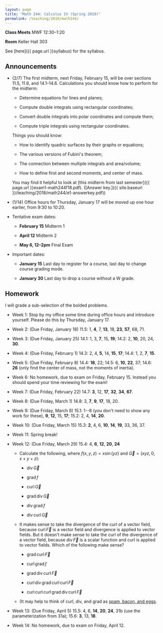 ```yaml
---
layout: page
title: "Math 244: Calculus IV (Spring 2019)"
permalink: /teaching/2019/math244/
---
```


**Class Meets** MWF 12:30–1:20

**Room** Keller Hall 303

See [here]({{ page.url }}syllabus) for the syllabus.

Announcements
-------------

* (2/7) The first midterm, next Friday, February 15, will be over sections 11.5, 11.6, and 14.1–14.6. Calculations you should know how to perform for the midterm:

    * Determine equations for lines and planes;

    * Compute double integrals using rectangular coordinates;

    * Convert double integrals into polar coordinates and compute them;

    * Compute triple integrals using rectangular coordinates.

    Things you should know:

    * How to identify quadric surfaces by their graphs or equations;

    * The various versions of Fubini's theorem;

    * The connection between multiple integrals and area/volume;

    * How to define first and second moments, and center of mass.

    You may find it helpful to look at [this midterm from last semester]({{ page.url }}exam1-math244f18.pdf). ([Answer key.]({{ site.baseurl }}/teaching/2018/math244/e1-answerkey.pdf))

* (1/14) Office hours for Thursday, January 17 will be moved up one hour earlier, from 9:30 to 10:20.

* Tentative exam dates:

    * **February 15** Midterm 1

    * **April 12** Midterm 2

    * **May 6, 12–2pm** Final Exam

* Important dates:

    * **January 15** Last day to register for a course, last day to change course grading mode.

    * **January 30** Last day to drop a course without a W grade.

Homework
--------

I will grade a sub-selection of the bolded problems.

* Week 1: Stop by my office some time during office hours and introduce yourself. Please do this by Thursday, January 17.

* Week 2: (Due Friday, January 18) 11.5: 1, **4**, 7, **13**, 18, **23**, **57**, 68, 71.

* Week 3: (Due Friday, January 25) 14.1: 1, 3, **7**, 15, **19**; 14.2: 2, **10**, 20, 24, **30**.

* Week 4: (Due Friday, February 1) 14.3: 2, 4, **5**, 14, **15**, **17**; 14.4: 1, 2, **7**, **15**.

* Week 5: (Due Friday, February 8) 14.4: **18**, 22; 14.5: 6, **10**, **22**, 37; 14.6: **26** (only find the center of mass, not the moments of inertia).

* Week 6: No homework, due to exam on Friday, February 15. Instead you should spend your time reviewing for the exam!

* Week 7: (Due Friday, February 22) 14.7: **3**, 12, **17**, **32**, **34**, **67**.

* Week 8: (Due Friday, March 1) 14.8: 3, **7**, **9**, **17**, 18, 20.

* Week 9: (Due Friday, March 8) 15.1: 1--8 (you don't need to show any work for these), **9**, **12**, 15, **17**; 15.2: 2, 4, **14**, **20**.

* Week 10: (Due Friday, March 15) 15.3: **2**, 4, 6, **10**, **14**, **19**, 33, 36, 37.

* Week 11: Spring break!

* Week 12: (Due Friday, March 29) 15.4: 4, **6**, **12**, **20**, **24**

    * Calculate the following, where $f(x,y,z) = x\sin(yz)$ and $\vec G = (xyz,0,x+y+z)$:
    
        * $\operatorname{div} \vec G$

        * $\operatorname{grad} f$

        * $\operatorname{curl} \vec G$

        * $\operatorname{grad} \operatorname{div} \vec G$

        * $\operatorname{div} \operatorname{grad} f$

        * $\operatorname{div} \operatorname{curl} \vec G$

    * It makes sense to take the divergence of the curl of a vector field, because $\operatorname{curl} \vec F$ is a vector field and divergence is applied to vector fields. But it doesn't make sense to take the curl of the divergence of a vector field, because $\operatorname{div} \vec F$ is a scalar function and curl is applied to vector fields. Which of the following make sense? 

        * $\operatorname{grad} \operatorname{curl} \vec F$

        * $\operatorname{curl} \operatorname{grad} f$

        * $\operatorname{grad} \operatorname{div} \operatorname{curl} \vec F$

        * $\operatorname{curl} \operatorname{div} \operatorname{grad} \operatorname{curl} \operatorname{curl} \vec F$

        * $\operatorname{curl} \operatorname{curl} \operatorname{curl} \operatorname{grad} \operatorname{div} \operatorname{curl} \vec F$

    * (It may help to think of curl, div, and grad as [spam, bacon, and eggs](https://www.youtube.com/watch?v=anwy2MPT5RE).

* Week 13: (Due Friday, April 5) 15.5: 4, 6, **14**, **20**, **24**, 31b (use the parameterization from 31a); 15.6: **3**, 13, **18**.

* Week 14: No homework, due to exam on Friday, April 12. 